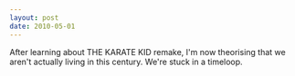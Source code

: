```yaml
---
layout: post
date: 2010-05-01
---
```


After learning about THE KARATE KID remake, I'm now theorising that we aren't actually living in this century. We're stuck in a timeloop. 
